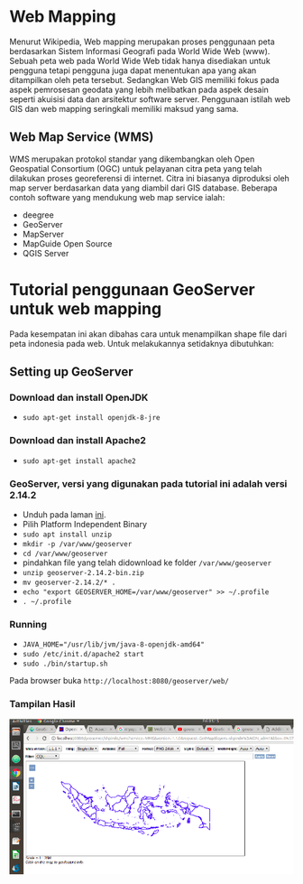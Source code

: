 # Web Mapping

Menurut Wikipedia, Web mapping merupakan proses penggunaan peta berdasarkan Sistem Informasi Geografi pada World Wide Web (www). Sebuah peta web pada World Wide Web tidak hanya disediakan untuk pengguna tetapi pengguna juga dapat menentukan apa yang akan ditampilkan oleh peta tersebut. Sedangkan Web GIS memiliki fokus pada aspek pemrosesan geodata yang lebih melibatkan pada aspek desain seperti akuisisi data dan arsitektur software server. Penggunaan istilah web GIS dan web mapping seringkali memiliki maksud yang sama. 


## Web Map Service (WMS) 
WMS merupakan protokol standar yang dikembangkan oleh Open Geospatial Consortium (OGC) untuk pelayanan citra peta yang telah dilakukan proses georeferensi di internet. Citra ini biasanya diproduksi oleh map server berdasarkan data yang diambil dari GIS database. Beberapa contoh software yang mendukung web map service ialah:
- deegree
- GeoServer
- MapServer
- MapGuide Open Source
- QGIS Server

# Tutorial penggunaan GeoServer untuk web mapping
Pada kesempatan ini akan dibahas cara untuk menampilkan shape file dari peta indonesia pada web. Untuk melakukannya setidaknya dibutuhkan:

## Setting up GeoServer
### Download dan install OpenJDK
 - `sudo apt-get install openjdk-8-jre`

### Download dan install Apache2
 - `sudo apt-get install apache2`

### GeoServer, versi yang digunakan pada tutorial ini adalah versi 2.14.2
 - Unduh pada laman [ini](http://geoserver.org/release/stable/).
 - Pilih Platform Independent Binary
 - `sudo apt install unzip`
 - `mkdir -p /var/www/geoserver`
 - `cd /var/www/geoserver`
 - pindahkan file yang telah didownload ke folder `/var/www/geoserver`
 - `unzip geoserver-2.14.2-bin.zip`
 - `mv geoserver-2.14.2/* .`
 - `echo "export GEOSERVER_HOME=/var/www/geoserver" >> ~/.profile`
 - `. ~/.profile`

### Running
 - `JAVA_HOME="/usr/lib/jvm/java-8-openjdk-amd64"`
 - `sudo /etc/init.d/apache2 start` 
 - `sudo ./bin/startup.sh`

Pada browser buka `http://localhost:8080/geoserver/web/`

### Tampilan Hasil
![hasil](https://github.com/aimanyongki/webgis/blob/master/hasil.png?raw=true)
